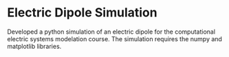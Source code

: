 # Electric Dipole Simulation
Developed a python simulation of an electric dipole for the computational electric systems modelation course.
The simulation requires the numpy and matplotlib libraries. 
